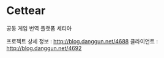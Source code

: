 # Cettear
공동 게임 번역 플랫폼 세티아

프로젝트 상세 정보 : http://blog.danggun.net/4688
클라이언트 : http://blog.danggun.net/4692




